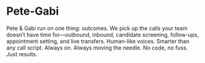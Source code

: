 # Pete-Gabi
Pete &amp; Gabi run on one thing: outcomes. We pick up the calls your team doesn’t have time for—outbound, inbound, candidate screening, follow-ups, appointment setting, and live transfers. Human-like voices. Smarter than any call script. Always on. Always moving the needle. No code, no fuss. Just results.
